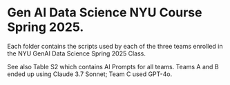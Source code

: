 # Gen AI Data Science NYU Course Spring 2025.
Each folder contains the scripts used by each of the three teams enrolled in the NYU GenAI Data Science Spring 2025 Class.

See also Table S2 which contains AI Prompts for all teams. Teams A and B ended up using Claude 3.7 Sonnet; Team C used GPT-4o.
